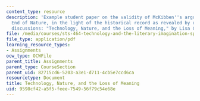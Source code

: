```yaml
---
content_type: resource
description: 'Example student paper on the validity of McKibben''s argument in The
  End of Nature, in the light of the historical record as revealed by readings and
  discussions: "Technology, Nature, and the Loss of Meaning," by Lisa Crystal.'
file: /media/courses/sts-464-technology-and-the-literary-imagination-spring-2008/9598cf42a5f5feee754956f79c54e68e_crystal_final.pdf
file_type: application/pdf
learning_resource_types:
- Assignments
ocw_type: OCWFile
parent_title: Assignments
parent_type: CourseSection
parent_uid: 82715cd6-5203-a3e1-d711-4cb5e7ccd6ca
resourcetype: Document
title: Technology, Nature, and the Loss of Meaning
uid: 9598cf42-a5f5-feee-7549-56f79c54e68e
---
```

